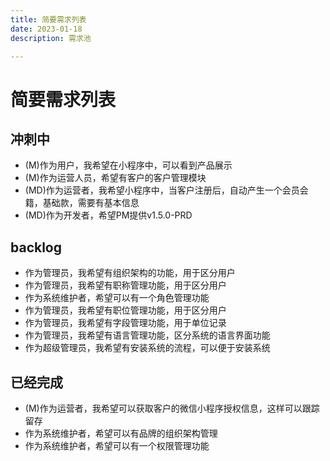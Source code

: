 ```yaml
---
title: 简要需求列表
date: 2023-01-18
description: 需求池

---
```



# 简要需求列表



## 冲刺中

* (M)作为用户，我希望在小程序中，可以看到产品展示
* (M)作为运营人员，希望有客户的客户管理模块
* (MD)作为运营者，我希望小程序中，当客户注册后，自动产生一个会员会籍，基础款，需要有基本信息
* (MD)作为开发者，希望PM提供v1.5.0-PRD


## backlog

* 作为管理员，我希望有组织架构的功能，用于区分用户
* 作为管理员，我希望有职称管理功能，用于区分用户
* 作为系统维护者，希望可以有一个角色管理功能
* 作为管理员，我希望有职位管理功能，用于区分用户
* 作为管理员，我希望有字段管理功能，用于单位记录
* 作为管理员，我希望有语言管理功能，区分系统的语言界面功能
* 作为超级管理员，我希望有安装系统的流程，可以便于安装系统



## 已经完成

* (M)作为运营者，我希望可以获取客户的微信小程序授权信息，这样可以跟踪留存
* 作为系统维护者，希望可以有品牌的组织架构管理 
* 作为系统维护者，希望可以有一个权限管理功能